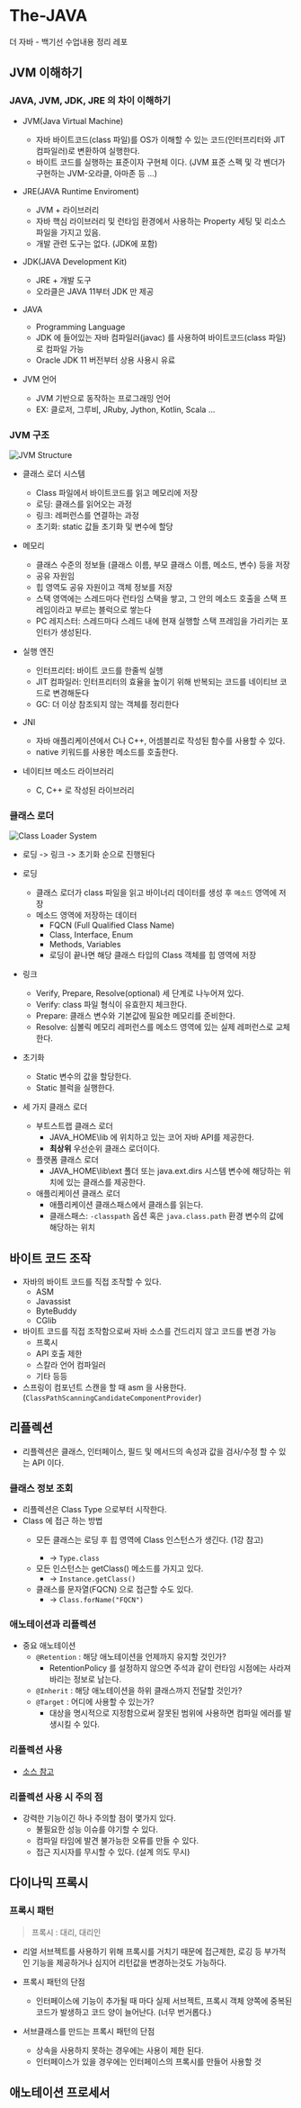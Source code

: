 # The-JAVA
더 자바 - 백기선 수업내용 정리 레포

## JVM 이해하기
### JAVA, JVM, JDK, JRE 의 차이 이해하기
- JVM(Java Virtual Machine)
	- 자바 바이트코드(class 파일)를 OS가 이해할 수 있는 코드(인터프리터와 JIT 컴파일러)로 변환하여 실행한다.
	- 바이트 코드를 실행하는 표준이자 구현체 이다. (JVM 표준 스펙 및 각 벤더가 구현하는 JVM-오라클, 아마존 등 ...)

- JRE(JAVA Runtime Enviroment)
	- JVM + 라이브러리 
	- 자바 핵심 라이브러리 및 런타임 환경에서 사용하는 Property 세팅 및 리소스 파일을 가지고 있음.
	- 개발 관련 도구는 없다. (JDK에 포함)

- JDK(JAVA Development Kit)
	- JRE + 개발 도구
	- 오라클은 JAVA 11부터 JDK 만 제공

- JAVA
	- Programming Language
	- JDK 에 들어있는 자바 컴파일러(javac) 를 사용하여 바이트코드(class 파일) 로 컴파일 가능
	- Oracle JDK 11 버전부터 상용 사용시 유료

- JVM 언어
	- JVM 기반으로 동작하는 프로그래밍 언어
	- EX: 클로저, 그루비, JRuby, Jython, Kotlin, Scala ...



### JVM 구조

![JVM Structure](./imgs/img1.png)

- 클래스 로더 시스템
  - Class 파일에서 바이트코드를 읽고 메모리에 저장
  - 로딩: 클래스를 읽어오는 과정
  - 링크: 레퍼런스를 연결하는 과정
  - 초기화: static 값들 초기화 및 변수에 할당
- 메모리
  - 클래스 수준의 정보들 (클래스 이름, 부모 클래스 이름, 메소드, 변수) 등을 저장
  - 공유 자원임
  - 힙 영역도 공유 자원이고 객체 정보를 저장
  - 스택 영역에는 스레드마다 런타임 스택을 쌓고, 그 안의 메소드 호출을 스택 프레임이라고 부르는 블럭으로 쌓는다
  - PC 레지스터: 스레드마다 스레드 내에 현재 실행할 스택 프레임을 가리키는 포인터가 생성된다.
- 실행 엔진
  - 인터프리터: 바이트 코드를 한줄씩 실행
  - JIT 컴파일러: 인터프리터의 효율을 높이기 위해 반복되는 코드를 네이티브 코드로 변경해둔다
  - GC: 더 이상 참조되지 않는 객체를 정리한다

- JNI
  - 자바 애플리케이션에서 C나 C++, 어셈블리로 작성된 함수를 사용할 수 있다.
  - native 키워드를 사용한 메소드를 호출한다.
- 네이티브 메소드 라이브러리
  - C, C++ 로 작성된 라이브러리

### 클래스 로더

![Class Loader System](./imgs/img2.jpg)

- 로딩 -> 링크 -> 초기화 순으로 진행된다
- 로딩
  - 클래스 로더가 class 파일을 읽고 바이너리 데이터를 생성 후 `메소드` 영역에 저장
  - 메소드 영역에 저장하는 데이터
    - FQCN (Full Qualified Class Name)
    - Class, Interface, Enum
    - Methods, Variables
    - 로딩이 끝나면 해당 클래스 타입의 Class 객체를 힙 영역에 저장
- 링크
  - Verify, Prepare, Resolve(optional) 세 단계로 나누어져 있다.
  - Verify: class 파일 형식이 유효한지 체크한다.
  - Prepare:  클래스 변수와 기본값에 필요한 메모리를 준비한다.
  - Resolve: 심볼릭 메모리 레퍼런스를 메소드 영역에 있는 실제 레퍼런스로 교체한다.
- 초기화
  - Static 변수의 값을 할당한다.
  - Static 블럭을 실행한다.

- 세 가지 클래스 로더
  - 부트스트랩 클래스 로더
    - JAVA_HOME\lib 에 위치하고 있는 코어 자바 API를 제공한다.
    - **최상위** 우선순위 클래스 로더이다.
  - 플랫폼 클래스 로더
    - JAVA_HOME\lib\ext 폴더 또는 java.ext.dirs 시스템 변수에 해당하는 위치에 있는 클래스를 제공한다.
  - 애플리케이션 클래스 로더
    - 애플리케이션 클래스패스에서 클래스를 읽는다.
    - 클래스패스: `-classpath` 옵션 혹은 `java.class.path` 환경 변수의 값에 해당하는 위치
    
## 바이트 코드 조작 
- 자바의 바이트 코드를 직접 조작할 수 있다.
  - ASM
  - Javassist
  - ByteBuddy
  - CGlib
- 바이트 코드를 직접 조작함으로써 자바 소스를 건드리지 않고 코드를 변경 가능
  - 프록시
  - API 호출 제한
  - 스칼라 언어 컴파일러 
  - 기타 등등
- 스프링이 컴포넌트 스캔을 할 때 asm 을 사용한다. (`ClassPathScanningCandidateComponentProvider`)

## 리플렉션
- 리플렉션은 클래스, 인터페이스, 필드 및 메서드의 속성과 값을 검사/수정 할 수 있는 API 이다.

### 클래스 정보 조회
- 리플렉션은 Class Type 으로부터 시작한다.
- Class <T> 에 접근 하는 방법
  - 모든 클래스는 로딩 후 힙 영역에 Class<T> 인스턴스가 생긴다. (1강 참고) 
    - -> `Type.class`
  - 모든 인스턴스는 getClass() 메소드를 가지고 있다. 
    - -> `Instance.getClass()`
  - 클래스를 문자열(FQCN) 으로 접근할 수도 있다.
    - -> `Class.forName("FQCN")`

### 애노테이션과 리플렉션
- 중요 애노테이션
  - `@Retention` : 해당 애노테이션을 언제까지 유지할 것인가?
    - RetentionPolicy 를 설정하지 않으면 주석과 같이 런타임 시점에는 사라져 바리는 정보로 남는다.
  - `@Inherit` : 해당 애노테이션을 하위 클래스까지 전달할 것인가?
  - `@Target` : 어디에 사용할 수 있는가?
    - 대상을 명시적으로 지정함으로써 잘못된 범위에 사용하면 컴파일 에러를 발생시킬 수 있다.

### 리플렉션 사용
- [소스 참고](./reflection-sample/)

### 리플렉션 사용 시 주의 점
- 강력한 기능이긴 하나 주의할 점이 몇가지 있다.
  - 불필요한 성능 이슈를 야기할 수 있다.
  - 컴파일 타임에 발견 불가능한 오류를 만들 수 있다.
  - 접근 지시자를 무시할 수 있다. (설계 의도 무시)

## 다이나믹 프록시
### 프록시 패턴
> 프록시 : 대리, 대리인
- 리얼 서브젝트를 사용하기 위해 프록시를 거치기 때문에 접근제한, 로깅 등 부가적인 기능을 제공하거나 심지어 리턴값을 변경하는것도 가능하다.
- 프록시 패턴의 단점
  - 인터페이스에 기능이 추가될 때 마다 실제 서브젝트, 프록시 객체 양쪽에 중복된 코드가 발생하고 코드 양이 늘어난다. (너무 번거롭다.)

- 서브클래스를 만드는 프록시 패턴의 단점
  - 상속을 사용하지 못하는 경우에는 사용이 제한 된다.
  - 인터페이스가 있을 경우에는 인터페이스의 프록시를 만들어 사용할 것

## 애노테이션 프로세서